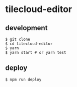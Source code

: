 # tilecloud-editor

## development

```shell
$ git clone
$ cd tilecloud-editor
$ yarn
$ yarn start # or yarn test
```

## deploy

```shell
$ npm run deploy
```
